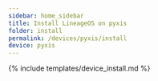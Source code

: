 ```yaml
---
sidebar: home_sidebar
title: Install LineageOS on pyxis
folder: install
permalink: /devices/pyxis/install
device: pyxis
---
```

{% include templates/device_install.md %}
